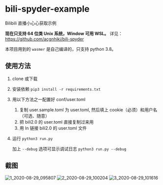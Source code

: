 # bili-spyder-example

Bilibili 直播小心心获取示例

**现在只支持 64 位类 Unix 系统，Window 可用 WSL。** 详见：https://github.com/acgnhiki/bili-spyder

本项目用到的 `wasmer` 是自己编译的，只支持 python 3.8。

## 使用方法

1. clone 或下载

2. 安装依赖 `pip3 install -r requirements.txt`

3. 用以下方法之一配置好 conf/user.toml

    1. 复制 user.sample.toml 为 user.toml, 然后填上 cookie（必须）和用户名（可选、随意）
    2. 把 bili2.0 的 user.toml 直接复制过来用
    3. 用 ln 链接 bili2.0 的 user.toml 文件

4. 运行 `python3 run.py`

    加上 `--debug` 选项可显示调试日志 `python3 run.py --debug`

## 截图
![1_2020-08-29_095807](https://user-images.githubusercontent.com/33854576/91628943-4d390d80-e9f7-11ea-916a-9064beebc16e.png)
![2_2020-08-29_100204](https://user-images.githubusercontent.com/33854576/91628950-62ae3780-e9f7-11ea-88a4-ab6879decd7b.png)
![3_2020-08-29_101616](https://user-images.githubusercontent.com/33854576/91628954-693caf00-e9f7-11ea-9ff8-df84738b2a06.png)


